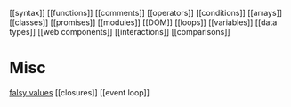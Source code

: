 [[syntax]]
[[functions]]
[[comments]]
[[operators]]
[[conditions]]
[[arrays]]
[[classes]]
[[promises]]
[[modules]]
[[DOM]]
[[loops]]
[[variables]]
[[data types]]
[[web components]]
[[interactions]]
[[comparisons]]

# Misc
[falsy values](falsy-values)
[[closures]]
[[event loop]]


